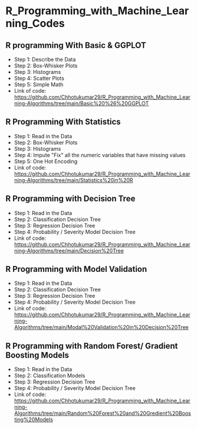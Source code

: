 # R_Programming_with_Machine_Learning_Codes

## R programming With Basic & GGPLOT  
* Step 1: Describe the Data
* Step 2: Box-Whisker Plots
* Step 3: Histograms
* Step 4: Scatter Plots
* Step 5: Simple Math
* Link of code: https://github.com/Chhotukumar29/R_Programming_with_Machine_Learning-Algorithms/tree/main/Basic%20%26%20GGPLOT


## R Programming With Statistics
* Step 1: Read in the Data
* Step 2: Box-Whisker Plots
* Step 3: Histograms
* Step 4: Impute "Fix" all the numeric variables that have missing values
* Step 5: One Hot Encoding
* Link of code: https://github.com/Chhotukumar29/R_Programming_with_Machine_Learning-Algorithms/tree/main/Statistics%20in%20R

## R Programming with Decision Tree
* Step 1: Read in the Data
* Step 2: Classification Decision Tree
* Step 3: Regression Decision Tree
* Step 4: Probability / Severity Model Decision Tree
* Link of code: https://github.com/Chhotukumar29/R_Programming_with_Machine_Learning-Algorithms/tree/main/Decision%20Tree

## R Programming with Model Validation
* Step 1: Read in the Data
* Step 2: Classification Decision Tree
* Step 3: Regression Decision Tree
* Step 4: Probability / Severity Model Decision Tree 
* Link of code: https://github.com/Chhotukumar29/R_Programming_with_Machine_Learning-Algorithms/tree/main/Modal%20Validation%20in%20Decision%20Tree

## R Programming with Random Forest/ Gradient Boosting Models
* Step 1: Read in the Data
* Step 2: Classification Models
* Step 3: Regression Decision Tree
* Step 4: Probability / Severity Model Decision Tree
* Link of code: https://github.com/Chhotukumar29/R_Programming_with_Machine_Learning-Algorithms/tree/main/Random%20Forest%20and%20Gredient%20Boosting%20Models


